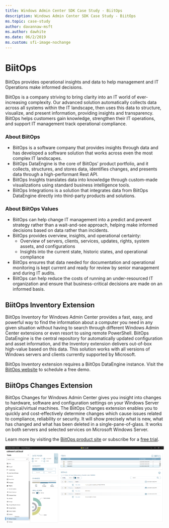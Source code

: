 ```yaml
---
title: Windows Admin Center SDK Case Study - BiitOps
description: Windows Admin Center SDK Case Study - BiitOps
ms.topic: case-study
author: davannaw-msft
ms.author: dawhite
ms.date: 06/2/2019
ms.custom: sfi-image-nochange
---
```

# BiitOps
BiitOps provides operational insights and data to help management and IT Operations make informed decisions.
 
BiitOps is a company striving to bring clarity into an IT world of ever-increasing complexity. Our advanced solution automatically collects data across all systems within the IT landscape, then uses this data to structure, visualize, and present information, providing insights and transparency. BiitOps helps customers gain knowledge, strengthen their IT operations, and support IT management track operational compliance.

### About BiitOps
- BiitOps is a software company that provides insights through data and has developed a software solution that works across even the most complex IT landscapes. 
- BiitOps DataEngine is the core of BiitOps’ product portfolio, and it collects, structures, and stores data, identifies changes, and presents data through a high-performant Rest API.
- BiitOps Insights translates data into knowledge through custom-made visualizations using standard business intelligence tools.
- BiitOps Integrations is a solution that integrates data from BiitOps DataEngine directly into third-party products and solutions. 

### About BiitOps Values
- BiitOps can help change IT management into a predict and prevent strategy rather than a wait-and-see approach, helping make informed decisions based on data rather than incidents.
- BiitOps provides overview, insights, and operational certainty:
    - Overview of servers, clients, services, updates, rights, system assets, and configurations
    - Insights into the current state, historic states, and operational compliance 
- BiitOps ensures that data needed for documentation and operational monitoring is kept current and ready for review by senior management and during IT audits. 
- BiitOps can help reduce the costs of running an under-resourced IT organization and ensure that business-critical decisions are made on an informed basis.


## BiitOps Inventory Extension
BiitOps Inventory for Windows Admin Center provides a fast, easy, and powerful way to find the information about a computer you need in any given situation without having to search through different Windows Admin Center extensions or even resort to using remote PowerShell. BiitOps DataEngine is the central repository for automatically updated configuration and asset information, and the Inventory extension delivers out-of-box high-value based on this data. This solution works with all versions of Windows servers and clients currently supported by Microsoft.

BiitOps Inventory extension requires a BiitOps DataEngine instance. Visit the [BiitOps website](https://biitops.com) to schedule a free demo.

## BiitOps Changes Extension

BiitOps Changes for Windows Admin Center gives you insight into changes to hardware, software and configuration settings on your Windows Server physical/virtual machines. The BiitOps Changes extension enables you to quickly and cost-effectively determine changes which cause issues related to compliance, reliability or security. It will show precisely what is new, what has changed and what has been deleted in a single-pane-of-glass. It works on both servers and selected services on Microsoft Windows Server.

Learn more by visiting the [BiitOps product site](https://biitops.com/solutions) or subscribe for a [free trial](https://biitops.com/solutions/biitops-changes).

![BiitOps Changes Extension screenshot](../../media/extend-case-study-biitops/biitops-2.png)
